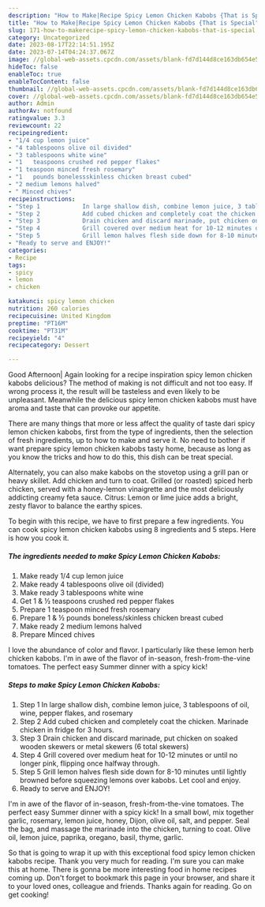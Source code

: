 ```yaml
---
description: "How to Make|Recipe Spicy Lemon Chicken Kabobs {That is Special"
title: "How to Make|Recipe Spicy Lemon Chicken Kabobs {That is Special"
slug: 171-how-to-makerecipe-spicy-lemon-chicken-kabobs-that-is-special
category: Uncategorized
date: 2023-08-17T22:14:51.195Z
date: 2023-07-14T04:24:37.067Z
image: //global-web-assets.cpcdn.com/assets/blank-fd7d144d8ce163db654e5a02c40b08a2775adb7897d16e4062681dc7e1b2800f.png
hideToc: false
enableToc: true
enableTocContent: false
thumbnail: //global-web-assets.cpcdn.com/assets/blank-fd7d144d8ce163db654e5a02c40b08a2775adb7897d16e4062681dc7e1b2800f.png
cover: //global-web-assets.cpcdn.com/assets/blank-fd7d144d8ce163db654e5a02c40b08a2775adb7897d16e4062681dc7e1b2800f.png
author: Admin
authorAv: notfound
ratingvalue: 3.3
reviewcount: 22
recipeingredient:
- "1/4 cup lemon juice"
- "4 tablespoons olive oil divided"
- "3 tablespoons white wine"
- "1   teaspoons crushed red pepper flakes"
- "1 teaspoon minced fresh rosemary"
- "1   pounds bonelessskinless chicken breast cubed"
- "2 medium lemons halved"
- " Minced chives"
recipeinstructions:
- "Step 1            In large shallow dish, combine lemon juice, 3 tablespoons of oil, wine, pepper flakes, and rosemary"
- "Step 2            Add cubed chicken and completely coat the chicken. Marinade chicken in fridge for 3 hours."
- "Step 3            Drain chicken and discard marinade, put chicken on soaked wooden skewers or metal skewers (6 total skewers)"
- "Step 4            Grill covered over medium heat for 10-12 minutes or until no longer pink, flipping once halfway through."
- "Step 5            Grill lemon halves flesh side down for 8-10 minutes until lightly browned before squeezing lemons over kabobs. Let cool and enjoy."
- "Ready to serve and ENJOY!"
categories:
- Recipe
tags:
- spicy
- lemon
- chicken

katakunci: spicy lemon chicken 
nutrition: 260 calories
recipecuisine: United Kingdom
preptime: "PT16M"
cooktime: "PT31M"
recipeyield: "4"
recipecategory: Dessert

---
```



Good Afternoon| Again looking for a recipe inspiration spicy lemon chicken kabobs delicious? The method of making is not difficult and not too easy. If wrong process it, the result will be tasteless and even likely to be unpleasant. Meanwhile the delicious spicy lemon chicken kabobs must have aroma and taste that can provoke our appetite.






There are many things that more or less affect the quality of taste dari spicy lemon chicken kabobs, first from the type of ingredients, then the selection of fresh ingredients, up to how to make and serve it. No need to bother if want prepare spicy lemon chicken kabobs tasty home, because as long as you know the tricks and how to do this, this dish can be treat  special.


Alternately, you can also make kabobs on the stovetop using a grill pan or heavy skillet. Add chicken and turn to coat. Grilled (or roasted) spiced herb chicken, served with a honey-lemon vinaigrette and the most deliciously addicting creamy feta sauce. Citrus: Lemon or lime juice adds a bright, zesty flavor to balance the earthy spices.


To begin with this recipe, we have to first prepare a few ingredients. You can cook spicy lemon chicken kabobs using 8 ingredients and 5 steps. Here is how you cook it.

<!--inarticleads1-->

##### The ingredients needed to make Spicy Lemon Chicken Kabobs:

1. Make ready 1/4 cup lemon juice
1. Make ready 4 tablespoons olive oil (divided)
1. Make ready 3 tablespoons white wine
1. Get 1 &amp; ½ teaspoons crushed red pepper flakes
1. Prepare 1 teaspoon minced fresh rosemary
1. Prepare 1 &amp; ½ pounds boneless/skinless chicken breast cubed
1. Make ready 2 medium lemons halved
1. Prepare  Minced chives


I love the abundance of color and flavor. I particularly like these lemon herb chicken kabobs. I&#39;m in awe of the flavor of in-season, fresh-from-the-vine tomatoes. The perfect easy Summer dinner with a spicy kick! 

<!--inarticleads2-->

##### Steps to make Spicy Lemon Chicken Kabobs:

1. Step 1            In large shallow dish, combine lemon juice, 3 tablespoons of oil, wine, pepper flakes, and rosemary
1. Step 2            Add cubed chicken and completely coat the chicken. Marinade chicken in fridge for 3 hours.
1. Step 3            Drain chicken and discard marinade, put chicken on soaked wooden skewers or metal skewers (6 total skewers)
1. Step 4            Grill covered over medium heat for 10-12 minutes or until no longer pink, flipping once halfway through.
1. Step 5            Grill lemon halves flesh side down for 8-10 minutes until lightly browned before squeezing lemons over kabobs. Let cool and enjoy.
1. Ready to serve and ENJOY!

I&#39;m in awe of the flavor of in-season, fresh-from-the-vine tomatoes. The perfect easy Summer dinner with a spicy kick! In a small bowl, mix together garlic, rosemary, lemon juice, honey, Dijon, olive oil, salt, and pepper. Seal the bag, and massage the marinade into the chicken, turning to coat. Olive oil, lemon juice, paprika, oregano, basil, thyme, garlic. 

So that is going to wrap it up with this exceptional food spicy lemon chicken kabobs recipe. Thank you very much for reading. I'm sure you can make this at home. There is gonna be more interesting food in home recipes coming up. Don't forget to bookmark this page in your browser, and share it to your loved ones, colleague and friends. Thanks again for reading. Go on get cooking!
